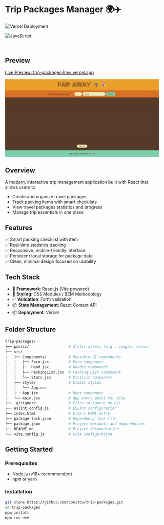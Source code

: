 # Trip Packages Manager 🌍✈️

![Vercel Deployment](https://img.shields.io/badge/Deployed%20on-Vercel-blue?logo=vercel&style=flat-square)

![JavaScript](https://img.shields.io/badge/JavaScript-ES6+-yellow?logo=javascript&style=flat-square)

</br>

## Preview

[Live Preview: trip-packages-lmvi.vercel.app](https://trip-packages-lmvi.vercel.app/)

![Trip Packages Demo](./public/demoFarAway.gif)

## Overview

A modern, interactive trip management application built with React that allows users to:

- Create and organize travel packages
- Track packing items with smart checklists
- View travel packages statistics and progress
- Manage trip essentials in one place

## Features

✅ Smart packing checklist with item  
✅ Real-time statistics tracking  
✅ Responsive, mobile-friendly interface  
✅ Persistent local storage for package data  
✅ Clean, minimal design focused on usability

## Tech Stack

- 🧱 **Framework**: React.js (Vite powered)
- 🎨 **Styling**: CSS Modules / BEM Methodology
- ✅ **Validation**: Form validation
- 📦 **State Management**: React Context API
- 📦 **Deployment**: Vercel

## Folder Structure

```bash
trip-packages/
├── public/                  # Static assets (e.g., images, icons)
├── src/
│   ├── Components/          # Reusable UI components
│   │   ├── Form.jsx         # Form component
│   │   ├── Head.jsx         # Header component
│   │   ├── PackingList.jsx  # Packing List Component
│   │   └── Stats.jsx        # Statisic Component
│   ├── style/               # Global styles
│   │   └── App.css
│   ├── App.jsx              # Root component
│   └── main.jsx             # App entry point for Vite
├── .gitignore               # Files to ignore by Git
├── eslint.config.js         # ESLint configuration
├── index.html               # Vite's HTML entry
├── package-lock.json        # Dependency lock file
├── package.json             # Project metadata and dependencies
├── README.md                # Project documentation
└── vite.config.js           # Vite configuration

```

## Getting Started

### Prerequisites
- Node.js (v18+ recommended)
- npm or yarn

### Installation

```bash
git clone https://github.com/Sovitou/trip-packages.git
cd trip-packages
npm install
npm run dev
```
